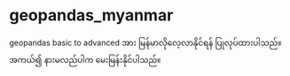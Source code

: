 # geopandas_myanmar
geopandas basic to advanced အား မြန်မာလိုလေ့လာနိုင်ရန် ပြုလုပ်ထားပါသည်။
အကယ်၍ နားမလည်ပါက မေးမြန်းနိုင်ပါသည်။
